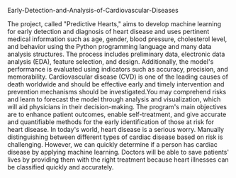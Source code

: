 Early-Detection-and-Analysis-of-Cardiovascular-Diseases

The project, called "Predictive Hearts," aims to develop machine learning for early detection and diagnosis of heart disease and uses pertinent medical information such as age, gender, blood pressure, cholesterol level, and behavior using the Python programming language and many data analysis structures. The process includes preliminary data, electronic data analysis (EDA), feature selection, and design. Additionally, the model's performance is evaluated using indicators such as accuracy, precision, and memorability. Cardiovascular disease (CVD) is one of the leading causes of death worldwide and should be effective early and timely intervention and prevention mechanisms should be investigated.You may comprehend risks and learn to forecast the model through analysis and visualization, which will aid physicians in their decision-making. The program's main objectives are to enhance patient outcomes, enable self-treatment, and give accurate and quantifiable methods for the early identification of those at risk for heart disease. In today's world, heart disease is a serious worry. Manually distinguishing between different types of cardiac disease based on risk is challenging. However, we can quickly determine if a person has cardiac disease by applying machine learning. Doctors will be able to save patients' lives by providing them with the right treatment because heart illnesses can be classified quickly and accurately.
